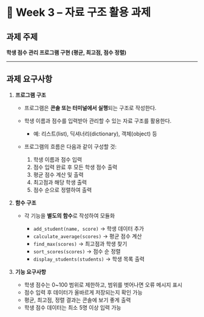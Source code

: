 # 📝 Week 3 – 자료 구조 활용 과제

## 과제 주제

**학생 점수 관리 프로그램 구현 (평균, 최고점, 점수 정렬)**

---

## 과제 요구사항

1. **프로그램 구조**

   * 프로그램은 **콘솔 또는 터미널에서 실행**되는 구조로 작성한다.
   * 학생 이름과 점수를 입력받아 관리할 수 있는 자료 구조를 활용한다.

     * 예: 리스트(list), 딕셔너리(dictionary), 객체(object) 등
   * 프로그램의 흐름은 다음과 같이 구성할 것:

     1. 학생 이름과 점수 입력
     2. 점수 입력 완료 후 모든 학생 점수 출력
     3. 평균 점수 계산 및 출력
     4. 최고점과 해당 학생 출력
     5. 점수 순으로 정렬하여 출력

2. **함수 구조**

   * 각 기능을 **별도의 함수**로 작성하여 모듈화

     * `add_student(name, score)` → 학생 데이터 추가
     * `calculate_average(scores)` → 평균 점수 계산
     * `find_max(scores)` → 최고점과 학생 찾기
     * `sort_scores(scores)` → 점수 순 정렬
     * `display_students(students)` → 학생 목록 출력

3. **기능 요구사항**

   * 학생 점수는 0~100 범위로 제한하고, 범위를 벗어나면 오류 메시지 표시
   * 점수 입력 후 데이터가 올바르게 저장되는지 확인 가능
   * 평균, 최고점, 정렬 결과는 콘솔에 보기 좋게 출력
   * 학생 점수 데이터는 최소 5명 이상 입력 가능
